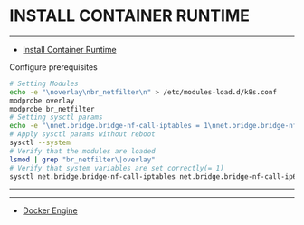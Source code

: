 # INSTALL CONTAINER RUNTIME

---

- [Install Container Runtime](https://kubernetes.io/docs/setup/production-environment/container-runtimes/)

Configure prerequisites

```bash
# Setting Modules
echo -e "\noverlay\nbr_netfilter\n" > /etc/modules-load.d/k8s.conf
modprobe overlay
modprobe br_netfilter
# Setting sysctl params
echo -e "\nnet.bridge.bridge-nf-call-iptables = 1\nnet.bridge.bridge-nf-call-ip6tables = 1\nnet.ipv4.ip_forward = 1\n" > /etc/sysctl.d/k8s.conf
# Apply sysctl params without reboot
sysctl --system
# Verify that the modules are loaded
lsmod | grep "br_netfilter\|overlay"
# Verify that system variables are set correctly(= 1)
sysctl net.bridge.bridge-nf-call-iptables net.bridge.bridge-nf-call-ip6tables net.ipv4.ip_forward
```

---
---

- [Docker Engine](/install_docker_engine.md)
